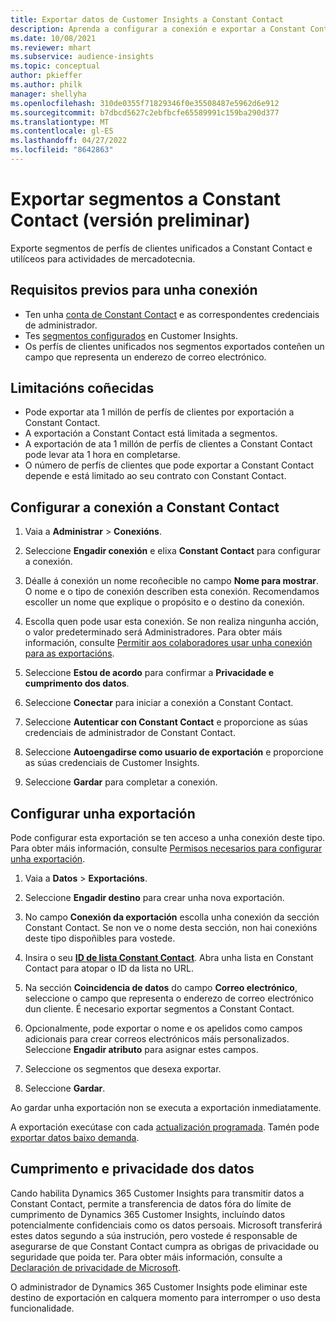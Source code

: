 ```yaml
---
title: Exportar datos de Customer Insights a Constant Contact
description: Aprenda a configurar a conexión e exportar a Constant Contact.
ms.date: 10/08/2021
ms.reviewer: mhart
ms.subservice: audience-insights
ms.topic: conceptual
author: pkieffer
ms.author: philk
manager: shellyha
ms.openlocfilehash: 310de0355f71829346f0e35508487e5962d6e912
ms.sourcegitcommit: b7dbcd5627c2ebfbcfe65589991c159ba290d377
ms.translationtype: MT
ms.contentlocale: gl-ES
ms.lasthandoff: 04/27/2022
ms.locfileid: "8642863"
---
```

# <a name="export-segments-to-constant-contact-preview"></a>Exportar segmentos a Constant Contact (versión preliminar)

Exporte segmentos de perfís de clientes unificados a Constant Contact e utilíceos para actividades de mercadotecnia. 

## <a name="prerequisites-for-a-connection"></a>Requisitos previos para unha conexión

-   Ten unha [conta de Constant Contact](https://www.constantcontact.com/account-home) e as correspondentes credenciais de administrador.
-   Tes [segmentos configurados](segments.md) en Customer Insights.
-   Os perfís de clientes unificados nos segmentos exportados conteñen un campo que representa un enderezo de correo electrónico.

## <a name="known-limitations"></a>Limitacións coñecidas

- Pode exportar ata 1 millón de perfís de clientes por exportación a Constant Contact.
- A exportación a Constant Contact está limitada a segmentos.
- A exportación de ata 1 millón de perfís de clientes a Constant Contact pode levar ata 1 hora en completarse. 
- O número de perfís de clientes que pode exportar a Constant Contact depende e está limitado ao seu contrato con Constant Contact.

## <a name="set-up-connection-to-constant-contact"></a>Configurar a conexión a Constant Contact

1. Vaia a **Administrar** > **Conexións**.

1. Seleccione **Engadir conexión** e elixa **Constant Contact** para configurar a conexión.

1. Déalle á conexión un nome recoñecible no campo **Nome para mostrar**. O nome e o tipo de conexión describen esta conexión. Recomendamos escoller un nome que explique o propósito e o destino da conexión.

1. Escolla quen pode usar esta conexión. Se non realiza ningunha acción, o valor predeterminado será Administradores. Para obter máis información, consulte [Permitir aos colaboradores usar unha conexión para as exportacións](connections.md#allow-contributors-to-use-a-connection-for-exports).

1. Seleccione **Estou de acordo** para confirmar a **Privacidade e cumprimento dos datos**.

1. Seleccione **Conectar** para iniciar a conexión a Constant Contact.

1. Seleccione **Autenticar con Constant Contact** e proporcione as súas credenciais de administrador de Constant Contact. 

1. Seleccione **Autoengadirse como usuario de exportación** e proporcione as súas credenciais de Customer Insights.

1. Seleccione **Gardar** para completar a conexión.

## <a name="configure-an-export"></a>Configurar unha exportación

Pode configurar esta exportación se ten acceso a unha conexión deste tipo. Para obter máis información, consulte [Permisos necesarios para configurar unha exportación](export-destinations.md#set-up-a-new-export).

1. Vaia a **Datos** > **Exportacións**.

1. Seleccione **Engadir destino** para crear unha nova exportación.

1. No campo **Conexión da exportación** escolla unha conexión da sección Constant Contact. Se non ve o nome desta sección, non hai conexións deste tipo dispoñibles para vostede.

1. Insira o seu [**ID de lista Constant Contact**](https://app.constantcontact.com/pages/contacts/ui#lists). Abra unha lista en Constant Contact para atopar o ID da lista no URL.

1. Na sección **Coincidencia de datos** do campo **Correo electrónico**, seleccione o campo que representa o enderezo de correo electrónico dun cliente. É necesario exportar segmentos a Constant Contact.

1. Opcionalmente, pode exportar o nome e os apelidos como campos adicionais para crear correos electrónicos máis personalizados. Seleccione **Engadir atributo** para asignar estes campos.

1. Seleccione os segmentos que desexa exportar.

1. Seleccione **Gardar**.

Ao gardar unha exportación non se executa a exportación inmediatamente.

A exportación execútase con cada [actualización programada](system.md#schedule-tab). Tamén pode [exportar datos baixo demanda](export-destinations.md#run-exports-on-demand). 


## <a name="data-privacy-and-compliance"></a>Cumprimento e privacidade dos datos

Cando habilita Dynamics 365 Customer Insights para transmitir datos a Constant Contact, permite a transferencia de datos fóra do límite de cumprimento de Dynamics 365 Customer Insights, incluíndo datos potencialmente confidenciais como os datos persoais. Microsoft transferirá estes datos segundo a súa instrución, pero vostede é responsable de asegurarse de que Constant Contact cumpra as obrigas de privacidade ou seguridade que poida ter. Para obter máis información, consulte a [Declaración de privacidade de Microsoft](https://go.microsoft.com/fwlink/?linkid=396732).

O administrador de Dynamics 365 Customer Insights pode eliminar este destino de exportación en calquera momento para interromper o uso desta funcionalidade.
